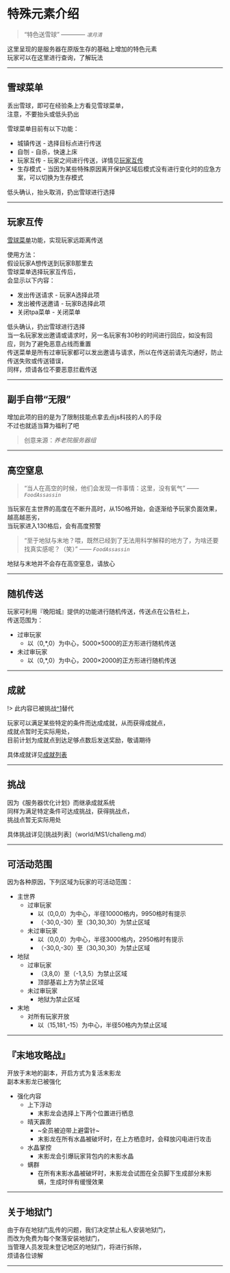 # 特殊元素介绍

> “特色送雪球”   ———— *`凛月清`*

这里呈现的是服务器在原版生存的基础上增加的特色元素  
玩家可以在这里进行查询，了解玩法

* * *

## 雪球菜单

丢出雪球，即可在经验条上方看见雪球菜单，  
注意，不要抬头或低头扔出  

雪球菜单目前有以下功能：

* 城镇传送 - 选择目标点进行传送
* 自刎 - 自杀，快速上床
* 玩家互传 - 玩家之间进行传送，详情见[玩家互传](world/MS1/characteristic.md#玩家互传)
* 生存模式 - 当因为某些特殊原因离开保护区域后模式没有进行变化时的应急方案，可以切换为生存模式

低头确认，抬头取消，扔出雪球进行选择

* * *

## 玩家互传

[雪球菜单](world/MS1/characteristic.md#雪球菜单)功能，实现玩家远距离传送

使用方法：  
假设玩家A想传送到玩家B那里去  
雪球菜单选择玩家互传后，  
会显示以下内容：  
* 发出传送请求 - 玩家A选择此项
* 发出被传送邀请 - 玩家B选择此项
* 关闭tpa菜单 - 关闭菜单

低头确认，扔出雪球进行选择  
当一名玩家发出邀请或请求时，另一名玩家有30秒的时间进行回应，如没有回应，则为了避免恶意占线而重置  
传送菜单是所有过审玩家都可以发出邀请与请求，所以在传送前请先沟通好，防止传送失败或传送错误，  
同样，烦请各位不要恶意拦截传送

* * *

## 副手自带“无限”

增加此项的目的是为了限制技能点拿去点js科技的人的手段  
不过也就适当算为福利了吧

> 创意来源：*养老院服务器组*

* * *

## 高空窒息

> “当人在高空的时候，他们会发现一件事情：这里，没有氧气”   —— *`FoodAssassin`*

当玩家在主世界的高度在不断升高时，从150格开始，会逐渐给予玩家负面效果，越高越恶劣，  
当玩家进入130格后，会有高度预警

> “至于地狱与末地？喂，既然已经到了无法用科学解释的地方了，为啥还要找真实感呢？（笑）”   —— *`FoodAssassin`*

地狱与末地并不会存在高空窒息，请放心

* * *

## 随机传送

玩家可利用『晚阳城』提供的功能进行随机传送，传送点在公告栏上，  
传送范围为：
* 过审玩家
  * 以（0,*,0）为中心，5000×5000的正方形进行随机传送
* 未过审玩家
  * 以（0,*,0）为中心，2000×2000的正方形进行随机传送

* * *

## 成就

!> 此内容已被挑战[^1](#挑战)替代

玩家可以满足某些特定的条件而达成成就，从而获得成就点，  
成就点暂时无实际用处，  
目前计划为成就点到达足够点数后发送奖励，敬请期待

具体成就详见[成就列表](world/MS1/cj.md)

* * *

## 挑战

因为《服务器优化计划》而继承成就系统  
同样为满足特定条件可达成挑战，获得挑战点，  
挑战点暂无实际用处  

具体挑战详见[挑战列表]（world/MS1/challeng.md）

* * *

## 可活动范围

因为各种原因，下列区域为玩家的可活动范围：
* 主世界
  * 过审玩家
    * 以（0,0,0）为中心，半径10000格内，9950格时有提示
    * （-30,0,-30）至（30,30,30）为禁止区域
  * 未过审玩家
    * 以（0,0,0）为中心，半径3000格内，2950格时有提示
    * （-30,0,-30）至（30,30,30）为禁止区域
* 地狱
  * 过审玩家
    * （3,8,0）至（-1,3,5）为禁止区域
    * 顶部基岩上方为禁止区域
  * 未过审玩家
    * 地狱为禁止区域
* 末地
  * 对所有玩家开放
    * 以（15,181,-15）为中心，半径50格内为禁止区域

* * *

## 『末地攻略战』

开放于末地的副本，开启方式为复活末影龙  
副本末影龙已被强化  
* 强化内容
  * 上下浮动
    * 末影龙会选择上下两个位置进行栖息
  * 晴天霹雳
    * ~全员被迫带上避雷针~
    * 末影龙在所有水晶被破坏时，在上方栖息时，会释放闪电进行攻击
  * 水晶掌控
    * 末影龙会引爆玩家背包内的末影水晶
  * 螨群
    * 在所有末影水晶被破坏时，末影龙会试图在全员脚下生成部分末影螨，生成时伴有缓慢效果

* * *

## 关于地狱门

由于存在地狱门乱传的问题，我们决定禁止私人安装地狱门，  
而改为免费为每个聚落安装地狱门，  
当管理人员发现未登记地区的地狱门，将进行拆除，  
烦请各位谅解

* * *

